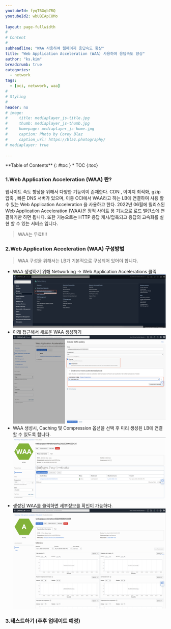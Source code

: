 ```yaml
---
youtubeId: fyqT6GqbZRQ
youtubeId2: wbUBIApC8Mo

layout: page-fullwidth
#
# Content
#
subheadline: "WAA 사용하여 웹페이지 응답속도 향상"
title: "Web Application Acceleration (WAA) 사용하여 응답속도 향상"
author: "ks.kim"
breadcrumb: true
categories:
  - network 
tags:
  - [oci, netwwork, waa]
#
# Styling
#
header: no
# image:
#     title: mediaplayer_js-title.jpg
#     thumb: mediaplayer_js-thumb.jpg
#     homepage: mediaplayer_js-home.jpg
#     caption: Photo by Corey Blaz
#     caption_url: https://blaz.photography/
# mediaplayer: true

---
```


<div class="panel radius" markdown="1">
**Table of Contents**
{: #toc }
*  TOC
{:toc}
</div>


### 1.Web Application Acceleration (WAA) 란?
웹사이트 속도 향상을 위해서 다양한 기능이이 존재한다. CDN , 이미지 최적화, gzip 압축 , 빠른 DNS 서버가 있으며, 이중 OCI에서 WAA라고 하는 LB에 연결하여 사용 할 수 있는 Web Application Acceleration 을 사용하고 한다. 
2022년 06월에 릴리스된 Web Application Acceleration (WAA)은 정적 사이트 용 기능으로 로드 밸런스에 연결하기만 하면 됩니다. 또한 기능으로는 HTTP 응답 캐시/압축되고 응답의 고속화를 실현 할 수 있는 서비스 입니다. 

> WAA는 무료!!!!

### 2.Web Application Acceleration (WAA) 구성방법
> WAA 구성을 위해서는 LB가 기본적으로 구성되어 있어야 합니다.

- WAA 생성하기 위해 Networking -> Web Application Accelerations 클릭
![접근하기](/assets/img/infrastructure/WAA/SCR-20220906-kzu.png)
- 아래 접근해서 새로운 WAA 생성하기
![접근하기](/assets/img/infrastructure/WAA/SCR-20220906-l21.png)
- WAA 생성시, Caching 및 Compression 옵션을 선택 후 미리 생성된 LB에 연결 할 수 있도록 합니다.
![접근하기](/assets/img/infrastructure/WAA/SCR-20220906-l5g.png)
- 생성된 WAA를 클릭하면 세부정보를 확인이 가능하다.
![접근하기](/assets/img/infrastructure/WAA/SCR-20220906-l8z.png)


### 3.테스트하기 (추후 업데이트 예정)








